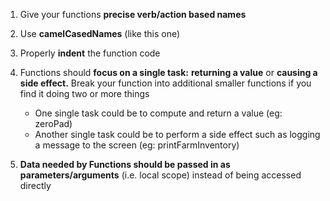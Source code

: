 1. Give your functions **precise verb/action based names**

2. Use **camelCasedNames** (like this one)

3. Properly **indent** the function code

4. Functions should **focus on a single task:** **returning a value** or **causing a side effect.** Break your function into additional smaller functions if you find it doing two or more things
    * One single task could be to compute and return a value (eg: zeroPad)
    * Another single task could be to perform a side effect such as logging a message to the screen (eg: printFarmInventory)

5. **Data needed by Functions should be passed in as parameters/arguments** (i.e. local scope) instead of being accessed directly
